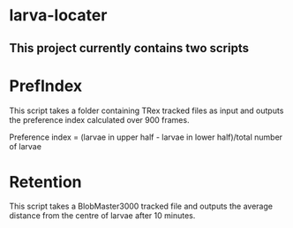 # larva-locater

## This project currently contains two scripts
# PrefIndex
This script takes a folder containing TRex tracked files as input and outputs the preference index calculated over 900 frames.

Preference index = (larvae in upper half - larvae in lower half)/total number of larvae

# Retention
This script takes a BlobMaster3000 tracked file and outputs the average distance from the centre of larvae after 10 minutes. 
